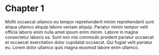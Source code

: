 # Chapter 1

Mollit occaecat ullamco eu tempor reprehenderit minim reprehenderit sunt aliqua ullamco aliquip labore veniam aliquip. Pariatur minim tempor velit officia laboris enim nulla amet ipsum enim minim. Labore in magna consectetur laboris ea. Sunt non nisi commodo proident pariatur occaecat et occaecat exercitation dolor cupidatat occaecat. Qui fugiat velit pariatur eu. Lorem dolor ullamco quis magna eiusmod labore enim ullamco.